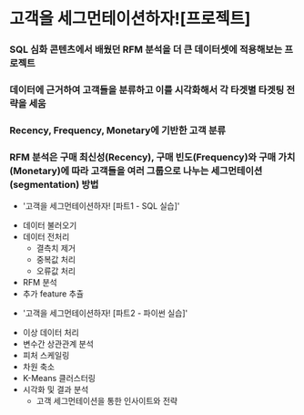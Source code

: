 # 고객을 세그먼테이션하자![프로젝트]

### SQL 심화 콘텐츠에서 배웠던 RFM 분석을 더 큰 데이터셋에 적용해보는 프로젝트
### 데이터에 근거하여 고객들을 분류하고 이를 시각화해서 각 타겟별 타겟팅 전략을 세움

### Recency, Frequency, Monetary에 기반한 고객 분류
### RFM 분석은 구매 최신성(Recency), 구매 빈도(Frequency)와 구매 가치(Monetary)에 따라 고객들을 여러 그룹으로 나누는 세그먼테이션(segmentation) 방법

* '고객을 세그먼테이션하자! [파트1 - SQL 실습]'
- 데이터 불러오기
- 데이터 전처리
  - 결측치 제거
  - 중복값 처리
  - 오류값 처리
- RFM 분석
- 추가 feature 추츌

* '고객을 세그먼테이션하자! [파트2 - 파이썬 실습]'
- 이상 데이터 처리
- 변수간 상관관계 분석
- 피처 스케일링
- 차원 축소
- K-Means 클러스터링
- 시각화 및 결과 분석
  - 고객 세그먼테이션을 통한 인사이트와 전략
